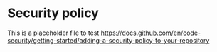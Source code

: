 # Security policy

This is a placeholder file to test https://docs.github.com/en/code-security/getting-started/adding-a-security-policy-to-your-repository
